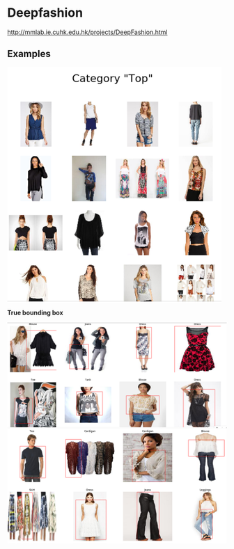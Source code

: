 # Deepfashion
http://mmlab.ie.cuhk.edu.hk/projects/DeepFashion.html
## Examples

![Category](/imgs/3.png)

**True bounding box**

![Bbox1](/imgs/1.png)
![Bbox2](/imgs/2.png)


